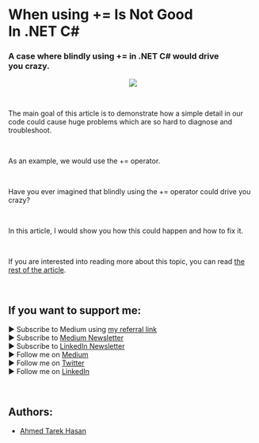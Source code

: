 <link rel="canonical" href="https://levelup.gitconnected.com/when-using-is-not-good-in-net-c-d4e6bfd5c644?sk=27bf9601792ef7b4447fd860eb194441" />

# When using += Is Not Good In .NET C#
### A case where blindly using += in .NET C# would drive you crazy.

<p align="center">
  <img src="https://miro.medium.com/v2/resize:fit:1400/format:webp/1*v5MgAVZJtSyCOTnkwvQyKA.png">
</p>

<br/>

<p>
The main goal of this article is to demonstrate how a simple detail in our code could cause huge problems which are so hard to diagnose and troubleshoot.
</p>

<br/>

<p>
As an example, we would use the += operator.
</p>

<br/>

<p>
Have you ever imagined that blindly using the += operator could drive you crazy?
</p>

<br/>

<p>
In this article, I would show you how this could happen and how to fix it.
</p>

<br/>

If you are interested into reading more about this topic, you can read [the rest of the article][Article]. 

<br/>

## If you want to support me:
▶ Subscribe to Medium using [my referral link][Membership]<br/>
▶ Subscribe to [Medium Newsletter][Subscribe]<br/>
▶ Subscribe to [LinkedIn Newsletter][Newsletter]<br/>
▶ Follow me on [Medium][Blog]<br/>
▶ Follow me on [Twitter][Twitter]<br/>
▶ Follow me on [LinkedIn][LinkedIn]

<br/>

## Authors:
* [Ahmed Tarek Hasan]


[Ahmed Tarek Hasan]: https://medium.com/@eng_ahmed.tarek
[Blog]: https://medium.com/@eng_ahmed.tarek
[Membership]: https://medium.com/@eng_ahmed.tarek/membership
[Subscribe]: https://medium.com/subscribe/@eng_ahmed.tarek
[Twitter]: https://twitter.com/AhmedTarekHasa1
[LinkedIn]: https://www.linkedin.com/in/atarekhasan/
[Friend Links]: https://www.linkedin.com/feed/update/urn:li:activity:6866082670108143616/
[Newsletter]: https://www.linkedin.com/newsletters/development-simply-put-6866647119655247872/
[Article]: https://levelup.gitconnected.com/when-using-is-not-good-in-net-c-d4e6bfd5c644?sk=27bf9601792ef7b4447fd860eb194441
